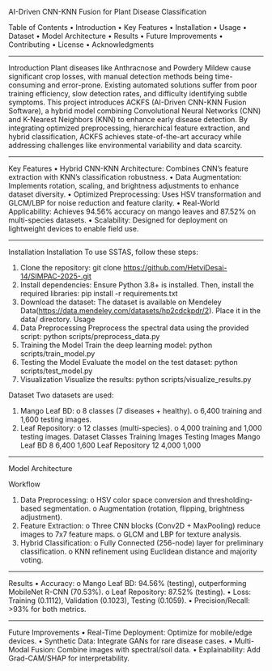 AI-Driven CNN-KNN Fusion for Plant Disease Classification

Table of Contents
•	Introduction
•	Key Features
•	Installation
•	Usage
•	Dataset
•	Model Architecture
•	Results
•	Future Improvements
•	Contributing
•	License
•	Acknowledgments
________________________________________
Introduction
Plant diseases like Anthracnose and Powdery Mildew cause significant crop losses, with manual detection methods being time-consuming and error-prone. Existing automated solutions suffer from poor training efficiency, slow detection rates, and difficulty identifying subtle symptoms. This project introduces ACKFS (AI-Driven CNN-KNN Fusion Software), a hybrid model combining Convolutional Neural Networks (CNN) and K-Nearest Neighbors (KNN) to enhance early disease detection. By integrating optimized preprocessing, hierarchical feature extraction, and hybrid classification, ACKFS achieves state-of-the-art accuracy while addressing challenges like environmental variability and data scarcity.
________________________________________
Key Features
•	Hybrid CNN-KNN Architecture: Combines CNN’s feature extraction with KNN’s classification robustness.
•	Data Augmentation: Implements rotation, scaling, and brightness adjustments to enhance dataset diversity.
•	Optimized Preprocessing: Uses HSV transformation and GLCM/LBP for noise reduction and feature clarity.
•	Real-World Applicability: Achieves 94.56% accuracy on mango leaves and 87.52% on multi-species datasets.
•	Scalability: Designed for deployment on lightweight devices to enable field use.
________________________________________
Installation
Installation To use SSTAS, follow these steps:
1.	Clone the repository: git clone https://github.com/HetviDesai-14/SIMPAC-2025-.git
2.	Install dependencies: Ensure Python 3.8+ is installed. Then, install the required libraries: pip install -r requirements.txt
3.	Download the dataset: The dataset is available on Mendeley Data(https://data.mendeley.com/datasets/hp2cdckpdr/2). Place it in the data/ directory. Usage
4.	Data Preprocessing Preprocess the spectral data using the provided script: python scripts/preprocess_data.py
5.	Training the Model Train the deep learning model: python scripts/train_model.py
6.	Testing the Model Evaluate the model on the test dataset: python scripts/test_model.py
7.	Visualization Visualize the results: python scripts/visualize_results.py
   
Dataset
Two datasets are used:
1.	Mango Leaf BD:
o	8 classes (7 diseases + healthy).
o	6,400 training and 1,600 testing images.
2.	Leaf Repository:
o	12 classes (multi-species).
o	4,000 training and 1,000 testing images.
Dataset	Classes	Training Images	Testing Images
Mango Leaf BD	8	6,400	1,600
Leaf Repository	12	4,000	1,000
________________________________________
Model Architecture

Workflow
1.	Data Preprocessing:
o	HSV color space conversion and thresholding-based segmentation.
o	Augmentation (rotation, flipping, brightness adjustment).
2.	Feature Extraction:
o	Three CNN blocks (Conv2D + MaxPooling) reduce images to 7x7 feature maps.
o	GLCM and LBP for texture analysis.
3.	Hybrid Classification:
o	Fully Connected (256-node) layer for preliminary classification.
o	KNN refinement using Euclidean distance and majority voting.
 
________________________________________
Results
•	Accuracy:
o	Mango Leaf BD: 94.56% (testing), outperforming MobileNet R-CNN (70.53%).
o	Leaf Repository: 87.52% (testing).
•	Loss: Training (0.1112), Validation (0.1023), Testing (0.1059).
•	Precision/Recall: >93% for both metrics.
________________________________________
Future Improvements
•	Real-Time Deployment: Optimize for mobile/edge devices.
•	Synthetic Data: Integrate GANs for rare disease cases.
•	Multi-Modal Fusion: Combine images with spectral/soil data.
•	Explainability: Add Grad-CAM/SHAP for interpretability.

